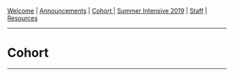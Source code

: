 [Welcome](https://swatlibrary.github.io/index.html) | [Announcements](https://swatlibrary.github.io/announcements.html) | [Cohort ](https://swatlibrary.github.io/cohort.html) | [Summer Intensive 2019](https://swatlibrary.github.io/summer19.html) | [Staff](https://swatlibrary.github.io/staff.html) | [Resources](https://swatlibrary.github.io/resources.html)

---

# Cohort

---
